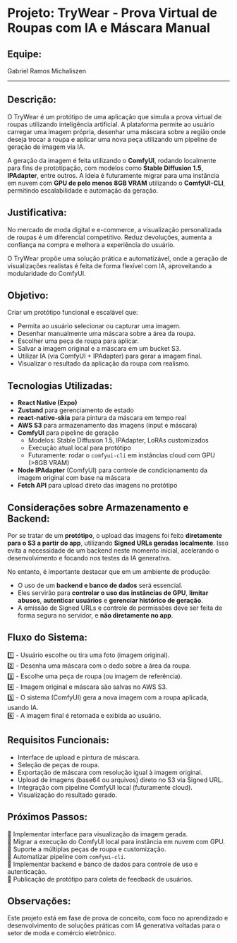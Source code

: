 # Projeto: TryWear - Prova Virtual de Roupas com IA e Máscara Manual

## Equipe:
Gabriel Ramos Michaliszen

---

## Descrição:
O TryWear é um protótipo de uma aplicação que simula a prova virtual de roupas utilizando inteligência artificial. A plataforma permite ao usuário carregar uma imagem própria, desenhar uma máscara sobre a região onde deseja trocar a roupa e aplicar uma nova peça utilizando um pipeline de geração de imagem via IA.

A geração da imagem é feita utilizando o **ComfyUI**, rodando localmente para fins de prototipação, com modelos como **Stable Diffusion 1.5**, **IPAdapter**, entre outros. A ideia é futuramente migrar para uma instância em nuvem com **GPU de pelo menos 8GB VRAM** utilizando o **ComfyUI-CLI**, permitindo escalabilidade e automação da geração.

## Justificativa:
No mercado de moda digital e e-commerce, a visualização personalizada de roupas é um diferencial competitivo. Reduz devoluções, aumenta a confiança na compra e melhora a experiência do usuário.

O TryWear propõe uma solução prática e automatizável, onde a geração de visualizações realistas é feita de forma flexível com IA, aproveitando a modularidade do ComfyUI.

## Objetivo:
Criar um protótipo funcional e escalável que:

- Permita ao usuário selecionar ou capturar uma imagem.
- Desenhar manualmente uma máscara sobre a área da roupa.
- Escolher uma peça de roupa para aplicar.
- Salvar a imagem original e a máscara em um bucket S3.
- Utilizar IA (via ComfyUI + IPAdapter) para gerar a imagem final.
- Visualizar o resultado da aplicação da roupa com realismo.

## Tecnologias Utilizadas:
- **React Native (Expo)**
- **Zustand** para gerenciamento de estado
- **react-native-skia** para pintura da máscara em tempo real
- **AWS S3** para armazenamento das imagens (input e máscara)
- **ComfyUI** para pipeline de geração
  - Modelos: Stable Diffusion 1.5, IPAdapter, LoRAs customizados
  - Execução atual local para protótipo
  - Futuramente: rodar o `comfyui-cli` em instâncias cloud com GPU (>8GB VRAM)
- **Node IPAdapter** (ComfyUI) para controle de condicionamento da imagem original com base na máscara
- **Fetch API** para upload direto das imagens no protótipo

## Considerações sobre Armazenamento e Backend:
Por se tratar de um **protótipo**, o upload das imagens foi feito **diretamente para o S3 a partir do app**, utilizando **Signed URLs geradas localmente**. Isso evita a necessidade de um backend neste momento inicial, acelerando o desenvolvimento e focando nos testes da IA generativa.

No entanto, é importante destacar que em um ambiente de produção:
- O uso de um **backend e banco de dados** será essencial.
- Eles servirão para **controlar o uso das instâncias de GPU**, **limitar abusos**, **autenticar usuários** e **gerenciar histórico de geração**.
- A emissão de Signed URLs e controle de permissões deve ser feita de forma segura no servidor, e **não diretamente no app**.

## Fluxo do Sistema:
1️⃣ - Usuário escolhe ou tira uma foto (imagem original).  
2️⃣ - Desenha uma máscara com o dedo sobre a área da roupa.  
3️⃣ - Escolhe uma peça de roupa (ou imagem de referência).  
4️⃣ - Imagem original e máscara são salvas no AWS S3.  
5️⃣ - O sistema (ComfyUI) gera a nova imagem com a roupa aplicada, usando IA.  
6️⃣ - A imagem final é retornada e exibida ao usuário.

## Requisitos Funcionais:
- Interface de upload e pintura de máscara.
- Seleção de peças de roupa.
- Exportação de máscara com resolução igual à imagem original.
- Upload de imagens (base64 ou arquivos) direto no S3 via Signed URL.
- Integração com pipeline ComfyUI local (futuramente cloud).
- Visualização do resultado gerado.

## Próximos Passos:
🔹 Implementar interface para visualização da imagem gerada.  
🔹 Migrar a execução do ComfyUI local para instância em nuvem com GPU.  
🔹 Suporte a múltiplas peças de roupa e customização.  
🔹 Automatizar pipeline com `comfyui-cli`.  
🔹 Implementar backend e banco de dados para controle de uso e autenticação.  
🔹 Publicação de protótipo para coleta de feedback de usuários.

## Observações:
Este projeto está em fase de prova de conceito, com foco no aprendizado e desenvolvimento de soluções práticas com IA generativa voltadas para o setor de moda e comércio eletrônico.
